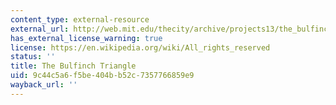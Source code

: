 ```yaml
---
content_type: external-resource
external_url: http://web.mit.edu/thecity/archive/projects13/the_bulfinch_triangle_dondina/index.html
has_external_license_warning: true
license: https://en.wikipedia.org/wiki/All_rights_reserved
status: ''
title: The Bulfinch Triangle
uid: 9c44c5a6-f5be-404b-b52c-7357766859e9
wayback_url: ''
---
```

